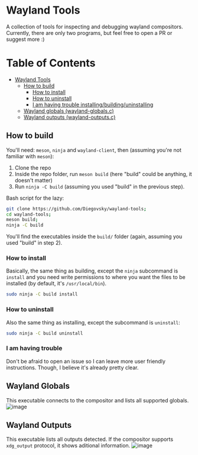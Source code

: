 # Wayland Tools
A collection of tools for inspecting and debugging wayland compositors. Currently, there are only two programs, but feel free to open a PR or suggest more :)

# Table of Contents
- [Wayland Tools](#wayland-tools)
  * [How to build](#how-to-build)
    + [How to install](#how-to-install)
    + [How to uninstall](#how-to-uninstall)
    + [I am having trouble installing/building/uninstalling](#i-am-having-trouble)
  * [Wayland globals (wayland-globals.c)](#wayland-globals)
  * [Wayland outputs (wayland-outputs.c)](#wayland-outputs)



## How to build
You'll need: `meson`, `ninja` and `wayland-client`, then (assuming you're not familiar with `meson`):

 1. Clone the repo
 2. Inside the repo folder, run `meson build` (here "build" could be anything, it doesn't matter)
 3. Run `ninja -C build` (assuming you used "build" in the previous step).
 
 Bash script for the lazy:
 ```bash
 git clone https://github.com/Diegovsky/wayland-tools;
 cd wayland-tools;
 meson build;
 ninja -C build
 ```
 
 You'll find the executables inside the `build/` folder (again, assuming you used "build" in step 2).
 
 ### How to install
 Basically, the same thing as building, except the `ninja` subcommand is `install` and you need write permissions to where you want the files to be installed (by default, it's `/usr/local/bin`).
 
 ```bash
 sudo ninja -C build install
 ```
 
 ### How to uninstall
 Also the same thing as installing, except the subcommand is `uninstall`:
 ```bash
 sudo ninja -C build uninstall
 ```
 
 ### I am having trouble
 Don't be afraid to open an issue so I can leave more user friendly instructions. Though, I believe it's already pretty clear.

## Wayland Globals
This executable connects to the compositor and lists all supported globals.
![image](https://user-images.githubusercontent.com/46163903/159488429-ba15e570-3d6b-4ce2-87c3-c993470ad78c.png)

## Wayland Outputs
This executable lists all outputs detected. If the compositor supports `xdg_output` protocol, it shows aditional information.
![image](https://user-images.githubusercontent.com/46163903/167226836-e3468d79-5e8c-4b81-8f8e-6245b7063b67.png)

